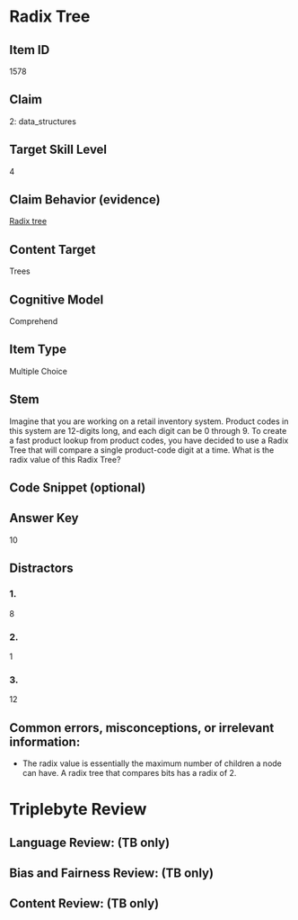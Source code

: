 # Radix Tree

## Item ID
1578

## Claim
2: data_structures

## Target Skill Level
4

## Claim Behavior (evidence)
[Radix tree](https://en.wikipedia.org/wiki/Radix_tree)

## Content Target
Trees

## Cognitive Model
Comprehend

## Item Type
Multiple Choice

## Stem
Imagine that you are working on a retail inventory system.  Product codes in this system are 12-digits long, and each digit can be 0 through 9.  To create a fast product lookup from product codes, you have decided to use a Radix Tree that will compare a single product-code digit at a time.  What is the radix value of this Radix Tree?

## Code Snippet (optional)

## Answer Key
10

## Distractors
### 1.
8

### 2.
1

### 3.
12

## Common errors, misconceptions, or irrelevant information:
* The radix value is essentially the maximum number of children a node can have.  A radix tree that compares bits has a radix of 2.

# Triplebyte Review

## Language Review: (TB only)

## Bias and Fairness Review: (TB only)

## Content Review: (TB only)
